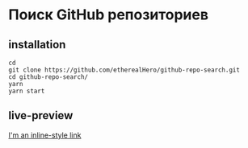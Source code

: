 # Поиск GitHub репозиториев

## installation

```
cd
git clone https://github.com/etherealHero/github-repo-search.git
cd github-repo-search/
yarn
yarn start
```
## live-preview
[I'm an inline-style link](https://etherealhero.github.io/github-repo-search/)
